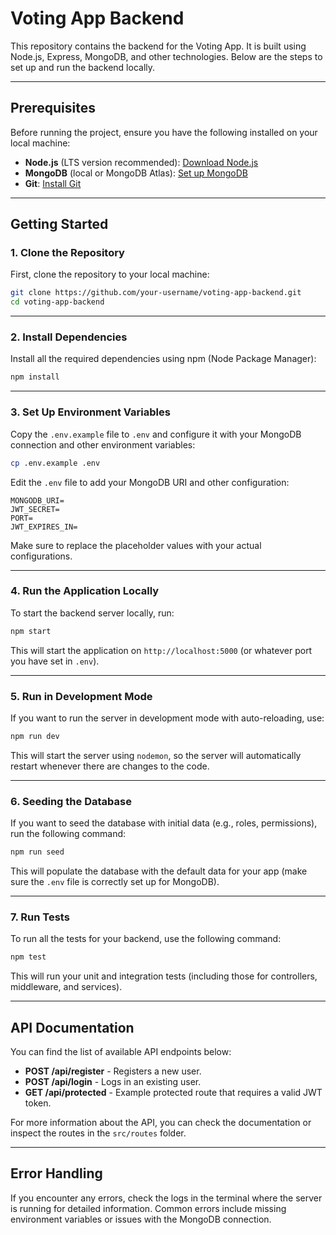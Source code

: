 # **Voting App Backend**

This repository contains the backend for the Voting App. It is built using Node.js, Express, MongoDB, and other technologies. Below are the steps to set up and run the backend locally.

---

## **Prerequisites**

Before running the project, ensure you have the following installed on your local machine:

- **Node.js** (LTS version recommended): [Download Node.js](https://nodejs.org/)
- **MongoDB** (local or MongoDB Atlas): [Set up MongoDB](https://www.mongodb.com/)
- **Git**: [Install Git](https://git-scm.com/)

---

## **Getting Started**

### 1. **Clone the Repository**

First, clone the repository to your local machine:

```bash
git clone https://github.com/your-username/voting-app-backend.git
cd voting-app-backend
```

---

### 2. **Install Dependencies**

Install all the required dependencies using npm (Node Package Manager):

```bash
npm install
```

---

### 3. **Set Up Environment Variables**

Copy the `.env.example` file to `.env` and configure it with your MongoDB connection and other environment variables:

```bash
cp .env.example .env
```

Edit the `.env` file to add your MongoDB URI and other configuration:

```
MONGODB_URI=
JWT_SECRET=
PORT=
JWT_EXPIRES_IN=
```

Make sure to replace the placeholder values with your actual configurations.

---

### 4. **Run the Application Locally**

To start the backend server locally, run:

```bash
npm start
```

This will start the application on `http://localhost:5000` (or whatever port you have set in `.env`).

---

### 5. **Run in Development Mode**

If you want to run the server in development mode with auto-reloading, use:

```bash
npm run dev
```

This will start the server using `nodemon`, so the server will automatically restart whenever there are changes to the code.

---

### 6. **Seeding the Database**

If you want to seed the database with initial data (e.g., roles, permissions), run the following command:

```bash
npm run seed
```

This will populate the database with the default data for your app (make sure the `.env` file is correctly set up for MongoDB).

---

### 7. **Run Tests**

To run all the tests for your backend, use the following command:

```bash
npm test
```

This will run your unit and integration tests (including those for controllers, middleware, and services).

---

## **API Documentation**

You can find the list of available API endpoints below:

- **POST /api/register** - Registers a new user.
- **POST /api/login** - Logs in an existing user.
- **GET /api/protected** - Example protected route that requires a valid JWT token.
  
For more information about the API, you can check the documentation or inspect the routes in the `src/routes` folder.

---

## **Error Handling**

If you encounter any errors, check the logs in the terminal where the server is running for detailed information. Common errors include missing environment variables or issues with the MongoDB connection.